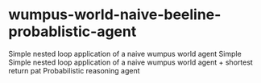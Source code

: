 # wumpus-world-naive-beeline-probablistic-agent

Simple nested loop application of a naive wumpus world agent
Simple Simple nested loop application of a naive wumpus world agent + shortest return pat
Probabilistic reasoning agent
